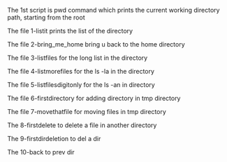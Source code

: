The 1st script is pwd command which prints the current working directory path, starting from the root

The file 1-listit prints the list of the directory

The file 2-bring_me_home bring u back to the home directory

The file 3-listfiles for the long list in the directory

The file 4-listmorefiles for the ls -la in the directory

The file 5-listfilesdigitonly for the ls -an in directory

The file 6-firstdirectory for adding directory in tmp directory

The file 7-movethatfile for moving files in tmp directory

The 8-firstdelete to delete a file in another directory

The 9-firstdirdeletion to del a dir 

The 10-back to prev dir
